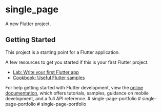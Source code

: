 # single_page

A new Flutter project.

## Getting Started

This project is a starting point for a Flutter application.

A few resources to get you started if this is your first Flutter project:

- [Lab: Write your first Flutter app](https://docs.flutter.dev/get-started/codelab)
- [Cookbook: Useful Flutter samples](https://docs.flutter.dev/cookbook)

For help getting started with Flutter development, view the
[online documentation](https://docs.flutter.dev/), which offers tutorials,
samples, guidance on mobile development, and a full API reference.
#   s i n g l e - p a g e - p o r t f o l i o  
 #   s i n g l e - p a g e - p o r t f o l i o  
 #   s i n g l e - p a g e - p o r t f o l i o  
 